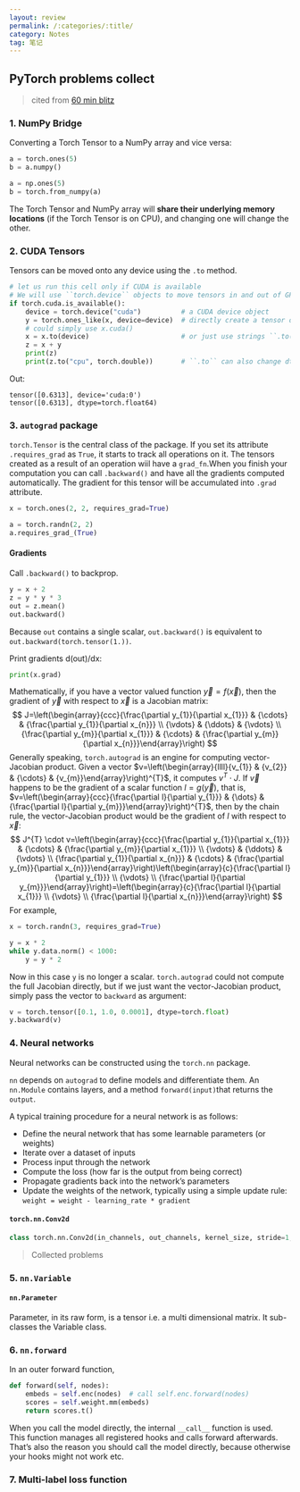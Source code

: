 ```yaml
---
layout: review
permalink: /:categories/:title/
category: Notes
tag: 笔记
---
```



## PyTorch problems collect

> cited from [60 min blitz](https://pytorch.org/tutorials/beginner/deep_learning_60min_blitz.html)

### 1. NumPy Bridge

Converting a Torch Tensor to a NumPy array and vice versa:

```python
a = torch.ones(5)
b = a.numpy()

a = np.ones(5)
b = torch.from_numpy(a)
```

The Torch Tensor and NumPy array will **share their underlying memory locations** (if the Torch Tensor is on CPU), and changing one will change the other.



### 2. CUDA Tensors

Tensors can be moved onto any device using the `.to` method.

```python
# let us run this cell only if CUDA is available
# We will use ``torch.device`` objects to move tensors in and out of GPU
if torch.cuda.is_available():
    device = torch.device("cuda")          # a CUDA device object
    y = torch.ones_like(x, device=device)  # directly create a tensor on GPU
    # could simply use x.cuda()
    x = x.to(device)                       # or just use strings ``.to("cuda")``
    z = x + y
    print(z)
    print(z.to("cpu", torch.double))       # ``.to`` can also change dtype together!
```

Out:

```
tensor([0.6313], device='cuda:0')
tensor([0.6313], dtype=torch.float64)
```



### 3. `autograd` package

`torch.Tensor` is the central class of the package. If you set its attribute `.requires_grad` as `True`, it starts to track all operations on it. The tensors created as a result of an operation wiil have a `grad_fn`.When you finish your computation you can call `.backward()` and have all the gradients computed automatically. The gradient for this tensor will be accumulated into `.grad` attribute.

```python
x = torch.ones(2, 2, requires_grad=True)

a = torch.randn(2, 2)
a.requires_grad_(True)
```

#### Gradients

Call `.backward()` to backprop.

```python
y = x + 2
z = y * y * 3
out = z.mean()
out.backward()
```

Because `out` contains a single scalar, `out.backward()` is equivalent to `out.backward(torch.tensor(1.))`.

Print gradients d(out)/dx:

```python
print(x.grad)
```

Mathematically, if you have a vector valued function $\vec{y}=f(\vec{x})$, then the gradient of $\vec{y}$ with respect to $\vec{x}$ is a Jacobian matrix:
$$
J=\left(\begin{array}{ccc}{\frac{\partial y_{1}}{\partial x_{1}}} & {\cdots} & {\frac{\partial y_{1}}{\partial x_{n}}} \\ {\vdots} & {\ddots} & {\vdots} \\ {\frac{\partial y_{m}}{\partial x_{1}}} & {\cdots} & {\frac{\partial y_{m}}{\partial x_{n}}}\end{array}\right)
$$
Generally speaking, `torch.autograd` is an engine for computing vector-Jacobian product. Given a vector $v=\left(\begin{array}{llll}{v_{1}} & {v_{2}} & {\cdots} & {v_{m}}\end{array}\right)^{T}$, it computes $v^{T} \cdot J$. If $\vec{v}$ happens to be the gradient of a scalar function $l=g(\vec{y})$, that is, $v=\left(\begin{array}{ccc}{\frac{\partial l}{\partial y_{1}}} & {\dots} & {\frac{\partial l}{\partial y_{m}}}\end{array}\right)^{T}$, then by the chain rule, the vector-Jacobian product would be the gradient of $l$ with respect to $\vec{x}$:
$$
J^{T} \cdot v=\left(\begin{array}{ccc}{\frac{\partial y_{1}}{\partial x_{1}}} & {\cdots} & {\frac{\partial y_{m}}{\partial x_{1}}} \\ {\vdots} & {\ddots} & {\vdots} \\ {\frac{\partial y_{1}}{\partial x_{n}}} & {\cdots} & {\frac{\partial y_{m}}{\partial x_{n}}}\end{array}\right)\left(\begin{array}{c}{\frac{\partial l}{\partial y_{1}}} \\ {\vdots} \\ {\frac{\partial l}{\partial y_{m}}}\end{array}\right)=\left(\begin{array}{c}{\frac{\partial l}{\partial x_{1}}} \\ {\vdots} \\ {\frac{\partial l}{\partial x_{n}}}\end{array}\right)
$$
For example,

```python
x = torch.randn(3, requires_grad=True)

y = x * 2
while y.data.norm() < 1000:
    y = y * 2
```

Now in this case `y` is no longer a scalar. `torch.autograd` could not compute the full Jacobian directly, but if we just want the vector-Jacobian product, simply pass the vector to `backward` as argument:

```python
v = torch.tensor([0.1, 1.0, 0.0001], dtype=torch.float)
y.backward(v)
```



### 4. Neural networks

Neural networks can be constructed using the `torch.nn` package.

`nn` depends on `autograd` to define models and differentiate them. An `nn.Module` contains layers, and a method `forward(input)`that returns the `output`.

A typical training procedure for a neural network is as follows:

- Define the neural network that has some learnable parameters (or weights)
- Iterate over a dataset of inputs
- Process input through the network
- Compute the loss (how far is the output from being correct)
- Propagate gradients back into the network’s parameters
- Update the weights of the network, typically using a simple update rule: `weight = weight - learning_rate * gradient`

#### `torch.nn.Conv2d`

```python
class torch.nn.Conv2d(in_channels, out_channels, kernel_size, stride=1, padding=0, dilation=1, groups=1, bias=True)
```



> Collected problems

### 5. `nn.Variable`

#### `nn.Parameter`

Parameter, in its raw form, is a tensor i.e. a multi dimensional matrix. It sub-classes the Variable class.



### 6. `nn.forward`

In an outer forward function,

```python
def forward(self, nodes):
	embeds = self.enc(nodes)  # call self.enc.forward(nodes)
	scores = self.weight.mm(embeds)
	return scores.t()
```

When you call the model directly, the internal `__call__` function is used. This function manages all registered hooks and calls forward afterwards. That’s also the reason you should call the model directly, because otherwise your hooks might not work etc.



### 7. Multi-label loss function







